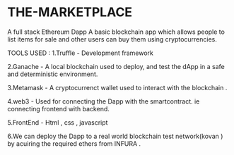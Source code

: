 # THE-MARKETPLACE
A full stack Ethereum Dapp
A basic blockchain app which allows people to list items for sale and other users can buy them using cryptocurrencies.

TOOLS USED : 
1.Truffle - Development framework

2.Ganache - A local blockchain used to  deploy, and test the dApp in a safe and deterministic environment.

3.Metamask - A cryptocurrenct wallet used to interact with the blockchain .

4.web3 - Used for connecting the Dapp with the smartcontract. ie connecting frontend with backend.

5.FrontEnd - Html , css , javascript

6.We can deploy the Dapp to a real world blockchain test network(kovan ) by acuiring the required ethers from INFURA . 
